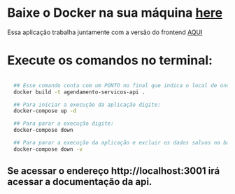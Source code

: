 
# Baixe o Docker na sua máquina [here](https://www.docker.com/products/docker-desktop/)

Essa aplicação trabalha juntamente com a versão do frontend [AQUI](https://github.com/j0hnbarbosa/agendamento-servicos-web)

# Execute os comandos no terminal:
```bash
  
  ## Esse comando conta com um PONTO no final que indica o local de onde será pego os arquivos
  docker build -t agendamento-servicos-api .

  ## Para iniciar a execução da aplicação digite:
  docker-compose up -d

  ## Para parar a execução digite:
  docker-compose down

  ## Para parar a execução da aplicação e excluir os dados salvos na base de dados digite:
  docker-compose down -v

```

## Se acessar o endereço http://localhost:3001 irá acessar a documentação da api.